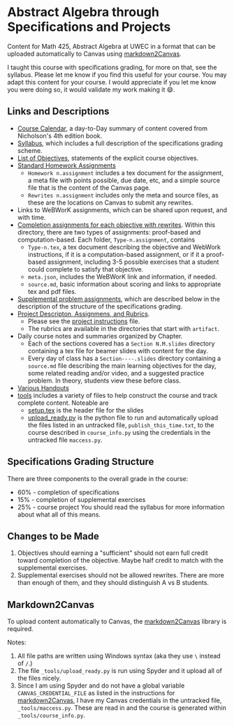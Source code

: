 # Abstract Algebra through Specifications and Projects

 Content for Math 425, Abstract Algebra at UWEC in a format that can be uploaded automatically to Canvas using [markdown2Canvas](https://github.com/ofloveandhate/markdown2canvas).
 
 I taught this course with specifications grading, for more on that, see the syllabus.
 Please let me know if you find this useful for your course. You may adapt this content for your course. I would appreciate if you let me know you were doing so, it would validate my work making it 😄.

## Links and Descriptions
   * [Course Calendar](https://github.com/mckenziewest/math425/blob/main/course_calendar.page/source.md), a day-to-Day summary of content covered from Nicholson's 4th edition book.
   * [Syllabus](https://github.com/mckenziewest/math425/blob/main/syllabus.page/source.md), which includes a full description of the specifications grading scheme.
   * [List of Objectives](https://github.com/mckenziewest/math425/blob/main/course_objectives.page/objectives.md), statements of the explicit course objectives.
   * [Standard Homework Assignments](https://github.com/mckenziewest/math425/tree/main/assignments_with_submissions)
       * `Homework n.assignment` includes a tex document for the assignment, a meta file with points possible, due date, etc, and a simple source file that is the content of the Canvas page.
       * `Rewrites n.assignment` includes only the meta and source files, as these are the locations on Canvas to submit any rewrites.
   * Links to WeBWorK assignments, which can be shared upon request, and with time.
   * [Completion assignments for each objective with rewrites](https://github.com/mckenziewest/math425/tree/main/objective_assignments). 
     Within this directory, there are two types of assignments: proof-based and computation-based. Each folder, `Type-n.assignment`, contains
       * `Type-n.tex`, a tex document describing the objective and WebWork instructions, if it is a computation-based assignment, or if it a proof-based assignment, including 3-5 possible exercises that a student could complete to satisfy that objective.
       * `meta.json`, includes the WeBWorK link and information, if needed.
       * `source.md`, basic information about scoring and links to appropriate tex and pdf files.
   * [Supplemental problem assignments](https://github.com/mckenziewest/math425/tree/main/supplemental_assignments), which are described below in the description of the structure of the specifications grading.
   * [Project Descripton, Assignmens, and Rubrics](https://github.com/mckenziewest/math425/tree/main/project). 
       * Please see the [project instructions](https://github.com/mckenziewest/math425/blob/main/project/instructions.file/algebra_project_instructions.tex) file.
       * The rubrics are available in the directories that start with `artifact`.
   * Daily course notes and summaries organized by Chapter. 
       * Each of the sections covered has a `Section N.M.slides` directory containing a tex file for beamer slides with content for the day. 
       * Every day of class has a `Section----.slides` directory containing a `source.md` file describing the main learning objectives for the day, some related reading and/or video, and a suggested practice problem. In theory, students view these before class.
   * [Various Handouts](https://github.com/mckenziewest/math425/tree/main/handouts) 
   * [tools](https://github.com/mckenziewest/math425/tree/main/_tools) includes a variety of files to help construct the course and track complete content. Noteable are
       * [setup.tex](https://github.com/mckenziewest/math425/blob/main/_tools/setup.tex) is the header file for the slides
       * [upload_ready.py](https://github.com/mckenziewest/math425/blob/main/_tools/upload_ready.py) is the python file to run and automatically upload the files listed in an untracked file, `publish_this_time.txt`, to the course described in `course_info.py` using the credentials in the untracked file `maccess.py`.


 ## Specifications Grading Structure
 
 There are three components to the overall grade in the course:
   * 60% - completion of specifications
   * 15% - completion of supplemental exercises
   * 25% - course project
 You should read the syllabus for more information about what all of this means.
 
 ## Changes to be Made
 
 1. Objectives should earning a "sufficient" should not earn full credit toward completion of the objective. Maybe half credit to match with the supplemental exercises.
 2. Supplemental exercises should not be allowed rewrites. There are more than enough of them, and they should distinguish A vs B students. 
 
 ## Markdown2Canvas
 To upload content automatically to Canvas, the [markdown2Canvas](https://github.com/ofloveandhate/markdown2canvas) library is required.
 
 Notes:
 1. All file paths are written using Windows syntax (aka they use `\` instead of `/`.)
 2. The file `_tools/upload_ready.py` is run using Spyder and it upload all of the files nicely.
 3. Since I am using Spyder and do not have a global variable `CANVAS_CREDENTIAL_FILE` as listed in the instructions for [markdown2Canvas](https://github.com/ofloveandhate/markdown2canvas), I have my Canvas credentials in the untracked file, `_tools/maccess.py`. These are read in and the course is generated within `_tools/course_info.py`.
